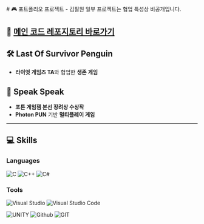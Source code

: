 <div align="left">
# 🎮 포트폴리오 프로젝트 - 김필원  
일부 프로젝트는 협업 특성상 비공개입니다.  

🔗 [**메인 코드 레포지토리 바로가기**](https://github.com/Develowonn/Portfolio_Codes)
---

## 🛠 Last Of Survivor Penguin

- **라이엇 게임즈 TA**와 협업한 **생존 게임**

## 🎤 Speak Speak

- **포톤 게임잼 본선 장려상 수상작**  
- **Photon PUN** 기반 **멀티플레이 게임**
---

## 💻 Skills

### Languages
<div align="bottom">
  
![C](https://img.shields.io/badge/C-00599C?style=for-the-badge&logo=c&logoColor=white)
![C++](https://img.shields.io/badge/C%2B%2B-00599C?style=for-the-badge&logo=c%2B%2B&logoColor=white)
![C#](https://img.shields.io/badge/C%23-239120?style=for-the-badge&logo=c-sharp&logoColor=white)
<!--![Java](https://img.shields.io/badge/Java-ED8B00?style=for-the-badge&logo=openjdk&logoColor=white)-->
  
### Tools
<div align="bottom">

![Visual Studio](https://img.shields.io/badge/Visual_Studio-5C2D91?style=for-the-badge&logo=visual%20studio&logoColor=white)
![Visual Studio Code](https://img.shields.io/badge/Visual_Studio_Code-0078D4?style=for-the-badge&logo=visual%20studio%20code&logoColor=white)
<!--![IntelliJ_IDEA](https://img.shields.io/badge/IntelliJ_IDEA-000000.svg?style=for-the-badge&logo=intellij-idea&logoColor=white) </br>-->
![UNITY](https://img.shields.io/badge/Unity-100000?style=for-the-badge&logo=unity&logoColor=white)
![Github](https://img.shields.io/badge/GitHub-100000?style=for-the-badge&logo=github&logoColor=whit)
![GIT](https://img.shields.io/badge/GIT-E44C30?style=for-the-badge&logo=git&logoColor=white)








